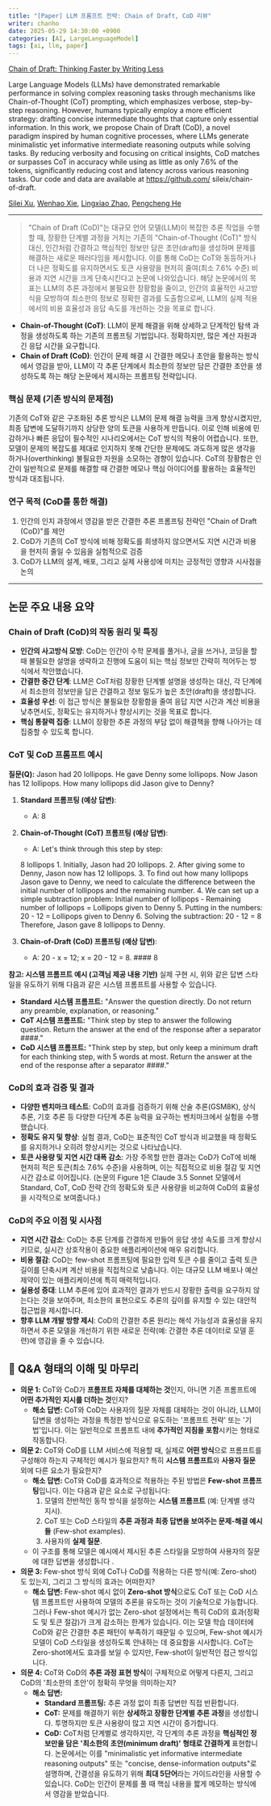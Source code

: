 ```yaml
---
title: "[Paper] LLM 프롬프트 전략: Chain of Draft, CoD 리뷰"
writer: chanho
date: 2025-05-29 14:30:00 +0900
categories: [AI, LargeLanguageModel]
tags: [ai, llm, paper]
---
```

[Chain of Draft: Thinking Faster by Writing Less](https://arxiv.org/abs/2502.18600)

Large Language Models (LLMs) have demonstrated remarkable performance in solving complex reasoning tasks through mechanisms like
Chain-of-Thought (CoT) prompting, which emphasizes verbose, step-by-step reasoning. However, humans typically employ a more efficient strategy: drafting concise intermediate
thoughts that capture only essential information. In this work, we propose Chain of Draft
(CoD), a novel paradigm inspired by human
cognitive processes, where LLMs generate minimalistic yet informative intermediate reasoning outputs while solving tasks. By reducing verbosity and focusing on critical insights,
CoD matches or surpasses CoT in accuracy
while using as little as only 7.6% of the tokens, significantly reducing cost and latency
across various reasoning tasks. Our code and
data are available at https://github.com/
sileix/chain-of-draft.

[Silei Xu](https://arxiv.org/search/cs?searchtype=author&query=Xu,+S), [Wenhao Xie](https://arxiv.org/search/cs?searchtype=author&query=Xie,+W), [Lingxiao Zhao](https://arxiv.org/search/cs?searchtype=author&query=Zhao,+L), [Pengcheng He](https://arxiv.org/search/cs?searchtype=author&query=He,+P)

------

> "Chain of Draft (CoD)"는 대규모 언어 모델(LLM)이 복잡한 추론 작업을 수행할 때, 장황한 단계별 과정을 거치는 기존의 "Chain-of-Thought (CoT)" 방식 대신, 인간처럼 간결하고 핵심적인 정보만 담은 초안(draft)을 생성하며 문제를 해결하는 새로운 패러다임을 제시합니다. 이를 통해 CoD는 CoT와 동등하거나 더 나은 정확도를 유지하면서도 토큰 사용량을 현저히 줄여(최소 7.6% 수준) 비용과 지연 시간을 크게 단축시킨다고 논문에 나와있습니다. 해당 논문에서의 목표는  LLM의 추론 과정에서 불필요한 장황함을 줄이고, 인간의 효율적인 사고방식을 모방하여 최소한의 정보로 정확한 결과를 도출함으로써, LLM의 실제 적용에서의 비용 효율성과 응답 속도를 개선하는 것을 목표로 합니다.
> 
- **Chain-of-Thought (CoT)**: LLM이 문제 해결을 위해 상세하고 단계적인 탐색 과정을 생성하도록 하는 기존의 프롬프팅 기법입니다. 정확하지만, 많은 계산 자원과 긴 응답 시간을 요구합니다.
- **Chain of Draft (CoD)**: 인간이 문제 해결 시 간결한 메모나 초안을 활용하는 방식에서 영감을 받아, LLM이 각 추론 단계에서 최소한의 정보만 담은 간결한 초안을 생성하도록 하는 해당 논문에서 제시하는 프롬프팅 전략입니다.

### 핵심 문제 (기존 방식의 문제점)

기존의 CoT와 같은 구조화된 추론 방식은 LLM의 문제 해결 능력을 크게 향상시켰지만, 최종 답변에 도달하기까지 상당한 양의 토큰을 사용하게 만듭니다. 이로 인해 비용에 민감하거나 빠른 응답이 필수적인 시나리오에서는 CoT 방식의 적용이 어렵습니다. 또한, 모델이 문제의 복잡도를 제대로 인지하지 못해 간단한 문제에도 과도하게 많은 생각을 하거나(overthinking) 불필요한 자원을 소모하는 경향이 있습니다. CoT의 장황함은 인간이 일반적으로 문제를 해결할 때 간결한 메모나 핵심 아이디어를 활용하는 효율적인 방식과 대조됩니다.

### 연구 목적 (CoD를 통한 해결)

1. 인간의 인지 과정에서 영감을 받은 간결한 추론 프롬프팅 전략인 "Chain of Draft (CoD)"를 제안
2. CoD가 기존의 CoT 방식에 비해 정확도를 희생하지 않으면서도 지연 시간과 비용을 현저히 줄일 수 있음을 실험적으로 검증
3. CoD가 LLM의 설계, 배포, 그리고 실제 사용성에 미치는 긍정적인 영향과 시사점을 논의

---

## 논문 주요 내용 요약

### Chain of Draft (CoD)의 작동 원리 및 특징

- **인간의 사고방식 모방**: CoD는 인간이 수학 문제를 풀거나, 글을 쓰거나, 코딩을 할 때 불필요한 설명을 생략하고 진행에 도움이 되는 핵심 정보만 간략히 적어두는 방식에서 착안했습니다.
- **간결한 중간 단계**: LLM은 CoT처럼 장황한 단계별 설명을 생성하는 대신, 각 단계에서 최소한의 정보만을 담은 간결하고 정보 밀도가 높은 초안(draft)을 생성합니다.
- **효율성 우선**: 이 접근 방식은 불필요한 장황함을 줄여 응답 지연 시간과 계산 비용을 낮추면서도, 정확도는 유지하거나 향상시키는 것을 목표로 합니다.
- **핵심 통찰력 집중**: LLM이 장황한 추론 과정의 부담 없이 해결책을 향해 나아가는 데 집중할 수 있도록 합니다.

### CoT 및 CoD 프롬프트 예시

**질문(Q):** Jason had 20 lollipops. He gave Denny some lollipops. Now Jason has 12 lollipops. How many lollipops did Jason give to Denny?

1. **Standard 프롬프팅 (예상 답변)**:
    - A: 8
2. **Chain-of-Thought (CoT) 프롬프팅 (예상 답변)**:
    - A: Let's think through this step by step:
    
    8 lollipops
        1. Initially, Jason had 20 lollipops.
        2. After giving some to Denny, Jason now has 12 lollipops.
        3. To find out how many lollipops Jason gave to Denny, we need to calculate the difference between the initial number of lollipops and the remaining number.
        4. We can set up a simple subtraction problem: Initial number of lollipops - Remaining number of lollipops = Lollipops given to Denny
        5. Putting in the numbers: 20 - 12 = Lollipops given to Denny
        6. Solving the subtraction: 20 - 12 = 8
        Therefore, Jason gave 8 lollipops to Denny.
3. **Chain-of-Draft (CoD) 프롬프팅 (예상 답변)**:
    - A: 20 - x = 12; x = 20 - 12 = 8. #### 8

**참고: 시스템 프롬프트 예시 (고객님 제공 내용 기반)**
실제 구현 시, 위와 같은 답변 스타일을 유도하기 위해 다음과 같은 시스템 프롬프트를 사용할 수 있습니다.

- **Standard 시스템 프롬프트:** "Answer the question directly. Do not return any preamble, explanation, or reasoning."
- **CoT 시스템 프롬프트:** "Think step by step to answer the following question. Return the answer at the end of the response after a separator ####."
- **CoD 시스템 프롬프트:** "Think step by step, but only keep a minimum draft for each thinking step, with 5 words at most. Return the answer at the end of the response after a separator ####."

### CoD의 효과 검증 및 결과

- **다양한 벤치마크 테스트**: CoD의 효과를 검증하기 위해 산술 추론(GSM8K), 상식 추론, 기호 추론 등 다양한 다단계 추론 능력을 요구하는 벤치마크에서 실험을 수행했습니다.
- **정확도 유지 및 향상**: 실험 결과, CoD는 표준적인 CoT 방식과 비교했을 때 정확도를 유지하거나 오히려 향상시키는 것으로 나타났습니다.
- **토큰 사용량 및 지연 시간 대폭 감소**: 가장 주목할 만한 결과는 CoD가 CoT에 비해 현저히 적은 토큰(최소 7.6% 수준)을 사용하며, 이는 직접적으로 비용 절감 및 지연 시간 감소로 이어집니다. (논문의 Figure 1은 Claude 3.5 Sonnet 모델에서 Standard, CoT, CoD 전략 간의 정확도와 토큰 사용량을 비교하여 CoD의 효율성을 시각적으로 보여줍니다.)

### CoD의 주요 이점 및 시사점

- **지연 시간 감소**: CoD는 추론 단계를 간결하게 만들어 응답 생성 속도를 크게 향상시키므로, 실시간 상호작용이 중요한 애플리케이션에 매우 유리합니다.
- **비용 절감**: CoD는 few-shot 프롬프팅에 필요한 입력 토큰 수를 줄이고 출력 토큰 길이를 단축시켜 계산 비용을 직접적으로 낮춥니다. 이는 대규모 LLM 배포나 예산 제약이 있는 애플리케이션에 특히 매력적입니다.
- **실용성 증대**: LLM 추론에 있어 효과적인 결과가 반드시 장황한 출력을 요구하지 않는다는 것을 보여주며, 최소한의 표현으로도 추론의 깊이를 유지할 수 있는 대안적 접근법을 제시합니다.
- **향후 LLM 개발 방향 제시**: CoD의 간결한 추론 원리는 해석 가능성과 효율성을 유지하면서 추론 모델을 개선하기 위한 새로운 전략(예: 간결한 추론 데이터로 모델 훈련)에 영감을 줄 수 있습니다.

## 🤔 Q&A 형태의 이해 및 마무리

- **의문 1:** CoT와 CoD가 **프롬프트 자체를 대체하는 것**인지, 아니면 기존 프롬프트에 **어떤 추가적인 지시를 더하는 것**인지?
    - **해소 답변:** CoT와 CoD는 사용자의 질문 자체를 대체하는 것이 아니라, LLM이 답변을 생성하는 과정을 특정한 방식으로 유도하는 '프롬프트 전략' 또는 '기법'입니다. 이는 일반적으로 프롬프트 내에 **추가적인 지침을 포함**시키는 형태로 작동합니다.
- **의문 2:** CoT와 CoD를 LLM 서비스에 적용할 때, 실제로 **어떤 방식**으로 프롬프트를 구성해야 하는지 구체적인 예시가 필요한지? 특히 **시스템 프롬프트**와 **사용자 질문** 외에 다른 요소가 필요한지?
    - **해소 답변:** CoT와 CoD를 효과적으로 적용하는 주된 방법은 **Few-shot 프롬프팅**입니다. 이는 다음과 같은 요소로 구성됩니다:
        1. 모델의 전반적인 동작 방식을 설정하는 **시스템 프롬프트** (예: 단계별 생각 지시).
        2. CoT 또는 CoD 스타일의 **추론 과정과 최종 답변을 보여주는 문제-해결 예시들** (Few-shot examples).
        3. 사용자의 **실제 질문**.
    - 이 구조를 통해 모델은 예시에서 제시된 추론 스타일을 모방하여 사용자의 질문에 대한 답변을 생성합니다 .
- **의문 3:** Few-shot 방식 외에 CoT나 CoD를 적용하는 다른 방식(예: Zero-shot)도 있는지, 그리고 그 방식의 효과는 어떠한지?
    - **해소 답변:** Few-shot 예시 없이 **Zero-shot 방식**으로도 CoT 또는 CoD 시스템 프롬프트만 사용하여 모델의 추론을 유도하는 것이 기술적으로 가능합니다. 그러나  Few-shot 예시가 없는 Zero-shot 설정에서는 특히 CoD의 효과(정확도 및 토큰 절감)가 크게 감소하는 한계가 있습니다. 이는 모델 학습 데이터에 CoD와 같은 간결한 추론 패턴이 부족하기 때문일 수 있으며, Few-shot 예시가 모델이 CoD 스타일을 생성하도록 안내하는 데 중요함을 시사합니다. CoT는 Zero-shot에서도 효과를 보일 수 있지만, Few-shot이 일반적인 접근 방식입니다.
- **의문 4:** CoT와 CoD의 **추론 과정 표현 방식**이 구체적으로 어떻게 다른지, 그리고 CoD의 '최소한의 초안'이 정확히 무엇을 의미하는지?
    - **해소 답변:**
        - **Standard 프롬프팅:** 추론 과정 없이 최종 답변만 직접 반환합니다.
        - **CoT:** 문제를 해결하기 위한 **상세하고 장황한 단계별 추론 과정**을 생성합니다. 투명하지만 토큰 사용량이 많고 지연 시간이 증가합니다.
        - **CoD:** CoT처럼 단계별로 생각하지만, 각 단계의 추론 과정을 **핵심적인 정보만을 담은 '최소한의 초안(minimum draft)' 형태로 간결하게** 표현합니다. 논문에서는 이를 "minimalistic yet informative intermediate reasoning outputs" 또는 "concise, dense-information outputs"로 설명하며, 간결성을 유도하기 위해 **최대 5단어**라는 가이드라인을 사용할 수 있습니다. CoD는 인간이 문제를 풀 때 핵심 내용을 짧게 메모하는 방식에서 영감을 받았습니다.
